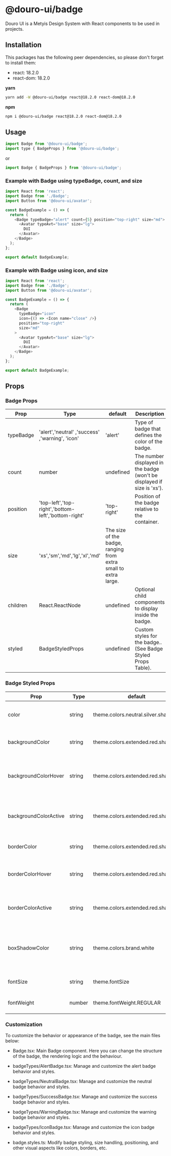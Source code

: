 # @douro-ui/badge

Douro UI is a Metyis Design System with React components to be used in projects.

## Installation

This packages has the following peer dependencies, so please don't forget to install them:

- react: 18.2.0
- react-dom: 18.2.0

**yarn**

```sh
yarn add -W @douro-ui/badge react@18.2.0 react-dom@18.2.0
```

**npm**

```sh
npm i @douro-ui/badge react@18.2.0 react-dom@18.2.0
```

## Usage

```js
import Badge from '@douro-ui/badge';
import type { BadgeProps } from '@douro-ui/badge';
```

or

```js
import Badge { BadgeProps } from '@douro-ui/badge';
```

### Example with Badge using typeBadge, count, and size

```js
import React from 'react';
import Badge from './Badge';
import Button from '@douro-ui/avatar';

const BadgeExample = () => {
  return (
    <Badge typeBadge="alert" count={5} position="top-right" size="md">
      <Avatar typeAvt="base" size="lg">
        DUI
      </Avatar>
    </Badge>
  );
};

export default BadgeExample;
```

### Example with Badge using icon, and size

```js
import React from 'react';
import Badge from './Badge';
import Button from '@douro-ui/avatar';

const BadgeExample = () => {
  return (
    <Badge
      typeBadge="icon"
      icon={() => <Icon name="close" />}
      position="top-right"
      size="md"
    >
      <Avatar typeAvt="base" size="lg">
        DUI
      </Avatar>
    </Badge>
  );
};

export default BadgeExample;
```

## Props

### Badge Props

| Prop      | Type                                                | default                                                         | Description                                                             |
| --------- | --------------------------------------------------- | --------------------------------------------------------------- | ----------------------------------------------------------------------- |
| typeBadge | 'alert','neutral' ,'success' ,'warning', 'icon'     | 'alert'                                                         | Type of badge that defines the color of the badge.                      |
| count     | number                                              | undefined                                                       | The number displayed in the badge (won't be displayed if size is 'xs'). |
| position  | 'top-left','top-right','bottom-left','bottom-right' | 'top-right'                                                     | Position of the badge relative to the container.                        |
| size      | 'xs','sm','md','lg','xl','md'                       | The size of the badge, ranging from extra small to extra large. |
| children  | React.ReactNode                                     | undefined                                                       | Optional child components to display inside the badge.                  |
| styled    | BadgeStyledProps                                    | undefined                                                       | Custom styles for the badge.. (See Badge Styled Props Table).           |

### Badge Styled Props

| Prop                  | Type   | default                             | Description                                                        |
| --------------------- | ------ | ----------------------------------- | ------------------------------------------------------------------ |
| color                 | string | theme.colors.neutral.silver.shade20 | The color of the text inside the badge.                            |
| backgroundColor       | string | theme.colors.extended.red.shade50   | The background color of the badge.                                 |
| backgroundColorHover  | string | theme.colors.extended.red.shade40   | The background color of the badge when hovered.                    |
| backgroundColorActive | string | theme.colors.extended.red.shade30   | The background color of the badge when active.                     |
| borderColor           | string | theme.colors.extended.red.shade50   | The border color of the badge.                                     |
| borderColorHover      | string | theme.colors.extended.red.shade40   | The border color of the badge when hovered.                        |
| borderColorActive     | string | theme.colors.extended.red.shade30   | The border color of the badge when active.                         |
| boxShadowColor        | string | theme.colors.brand.white            | The box shadow of the badge when does not have the counter number. |
| fontSize              | string | theme.fontSize                      | Font size of the badge text.                                       |
| fontWeight            | number | theme.fontWeight.REGULAR            | Font weight of the badge text.                                     |

### Customization

To customize the behavior or appearance of the badge, see the main files below:

- Badge.tsx: Main Badge component. Here you can change the structure of the badge, the rendering logic and the behaviour.

- badgeTypes/AlertBadge.tsx: Manage and customize the alert badge behavior and styles.

- badgeTypes/NeutralBadge.tsx: Manage and customize the neutral badge behavior and styles.

- badgeTypes/SuccessBadge.tsx: Manage and customize the success badge behavior and styles.

- badgeTypes/WarningBadge.tsx: Manage and customize the warning badge behavior and styles.

- badgeTypes/IconBadge.tsx: Manage and customize the icon badge behavior and styles.

- badge.styles.ts: Modify badge styling, size handling, positioning, and other visual aspects like colors, borders, etc.
